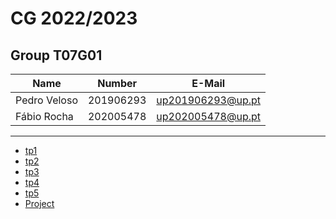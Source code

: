 # CG 2022/2023

## Group T07G01
| Name             | Number    | E-Mail             |
| ---------------- | --------- | ------------------ |
| Pedro Veloso     | 201906293 | up201906293@up.pt  |
| Fábio Rocha      | 202005478 | up202005478@up.pt   

----

  - [tp1](tp1/README.md)
  - [tp2](tp2/README.md)
  - [tp3](tp3/README.md)
  - [tp4](tp4/README.md)
  - [tp5](tp5/README.md)
  - [Project](proj/README.md)
